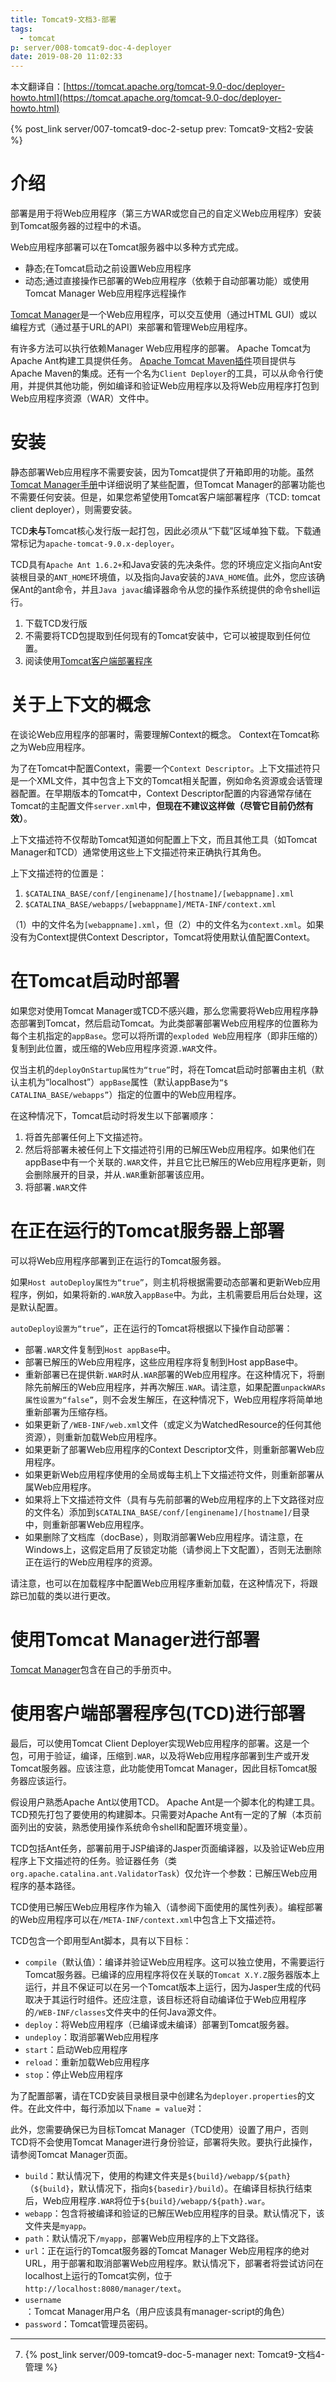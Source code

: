 ```yaml
---
title: Tomcat9-文档3-部署
tags:
  - tomcat
p: server/008-tomcat9-doc-4-deployer
date: 2019-08-20 11:02:33
---
```


本文翻译自：[https://tomcat.apache.org/tomcat-9.0-doc/deployer-howto.html](https://tomcat.apache.org/tomcat-9.0-doc/deployer-howto.html)

{% post_link server/007-tomcat9-doc-2-setup prev: Tomcat9-文档2-安装 %}

# 介绍
部署是用于将Web应用程序（第三方WAR或您自己的自定义Web应用程序）安装到Tomcat服务器的过程中的术语。

Web应用程序部署可以在Tomcat服务器中以多种方式完成。

* 静态;在Tomcat启动之前设置Web应用程序
* 动态;通过直接操作已部署的Web应用程序（依赖于自动部署功能）或使用Tomcat Manager Web应用程序远程操作

[Tomcat Manager](https://tomcat.apache.org/tomcat-9.0-doc/manager-howto.html)是一个Web应用程序，可以交互使用（通过HTML GUI）或以编程方式（通过基于URL的API）来部署和管理Web应用程序。

有许多方法可以执行依赖Manager Web应用程序的部署。 Apache Tomcat为Apache Ant构建工具提供任务。 [Apache Tomcat Maven插件](https://tomcat.apache.org/maven-plugin.html)项目提供与Apache Maven的集成。还有一个名为`Client Deployer`的工具，可以从命令行使用，并提供其他功能，例如编译和验证Web应用程序以及将Web应用程序打包到Web应用程序资源（WAR）文件中。

# 安装
静态部署Web应用程序不需要安装，因为Tomcat提供了开箱即用的功能。虽然[Tomcat Manager手册](https://tomcat.apache.org/tomcat-9.0-doc/manager-howto.html)中详细说明了某些配置，但Tomcat Manager的部署功能也不需要任何安装。但是，如果您希望使用Tomcat客户端部署程序（TCD: tomcat client deployer），则需要安装。

TCD**未与**Tomcat核心发行版一起打包，因此必须从“下载”区域单独下载。下载通常标记为`apache-tomcat-9.0.x-deployer`。

TCD具有`Apache Ant 1.6.2+`和Java安装的先决条件。您的环境应定义指向Ant安装根目录的`ANT_HOME`环境值，以及指向Java安装的`JAVA_HOME`值。此外，您应该确保Ant的ant命令，并且`Java javac`编译器命令从您的操作系统提供的命令shell运行。

1. 下载TCD发行版
2. 不需要将TCD包提取到任何现有的Tomcat安装中，它可以被提取到任何位置。
3. 阅读使用[Tomcat客户端部署程序](#使用客户端部署程序包(TCD)进行部署)

# 关于上下文的概念
在谈论Web应用程序的部署时，需要理解Context的概念。 Context在Tomcat称之为Web应用程序。

为了在Tomcat中配置Context，需要一个`Context Descriptor`。上下文描述符只是一个XML文件，其中包含上下文的Tomcat相关配置，例如命名资源或会话管理器配置。在早期版本的Tomcat中，Context Descriptor配置的内容通常存储在Tomcat的主配置文件`server.xml`中，**但现在不建议这样做（尽管它目前仍然有效）**。

上下文描述符不仅帮助Tomcat知道如何配置上下文，而且其他工具（如Tomcat Manager和TCD）通常使用这些上下文描述符来正确执行其角色。

上下文描述符的位置是：

1. `$CATALINA_BASE/conf/[enginename]/[hostname]/[webappname].xml`
2. `$CATALINA_BASE/webapps/[webappname]/META-INF/context.xml`

（1）中的文件名为`[webappname].xml`，但（2）中的文件名为`context.xml`。如果没有为Context提供Context Descriptor，Tomcat将使用默认值配置Context。

# 在Tomcat启动时部署
如果您对使用Tomcat Manager或TCD不感兴趣，那么您需要将Web应用程序静态部署到Tomcat，然后启动Tomcat。为此类部署部署Web应用程序的位置称为每个主机指定的`appBase`。您可以将所谓的`exploded Web`应用程序（即非压缩的）复制到此位置，或压缩的Web应用程序资源`.WAR`文件。

仅当主机的`deployOnStartup属性为“true”`时，将在Tomcat启动时部署由主机（默认主机为“localhost”）`appBase`属性（默认appBase为`“$ CATALINA_BASE/webapps”`）指定的位置中的Web应用程序。

在这种情况下，Tomcat启动时将发生以下部署顺序：

1. 将首先部署任何上下文描述符。
2. 然后将部署未被任何上下文描述符引用的已解压Web应用程序。如果他们在appBase中有一个关联的`.WAR`文件，并且它比已解压的Web应用程序更新，则会删除展开的目录，并从`.WAR`重新部署该应用。
3. 将部署`.WAR`文件

# 在正在运行的Tomcat服务器上部署
可以将Web应用程序部署到正在运行的Tomcat服务器。

如果`Host autoDeploy属性为“true”`，则主机将根据需要动态部署和更新Web应用程序，例如，如果将新的`.WAR`放入`appBase`中。为此，主机需要启用后台处理，这是默认配置。

`autoDeploy设置为“true”`，正在运行的Tomcat将根据以下操作自动部署：

* 部署`.WAR`文件复制到`Host appBase`中。
* 部署已解压的Web应用程序，这些应用程序将复制到Host appBase中。
* 重新部署已在提供新`.WAR`时从`.WAR`部署的Web应用程序。在这种情况下，将删除先前解压的Web应用程序，并再次解压`.WAR`。请注意，如果配置`unpackWARs属性设置为“false”`，则不会发生解压，在这种情况下，Web应用程序将简单地重新部署为压缩存档。
* 如果更新了`/WEB-INF/web.xml`文件（或定义为WatchedResource的任何其他资源），则重新加载Web应用程序。
* 如果更新了部署Web应用程序的Context Descriptor文件，则重新部署Web应用程序。
* 如果更新Web应用程序使用的全局或每主机上下文描述符文件，则重新部署从属Web应用程序。
* 如果将上下文描述符文件（具有与先前部署的Web应用程序的上下文路径对应的文件名）添加到`$CATALINA_BASE/conf/[enginename]/[hostname]/`目录中，则重新部署Web应用程序。
* 如果删除了文档库（docBase），则取消部署Web应用程序。请注意，在Windows上，这假定启用了反锁定功能（请参阅上下文配置），否则无法删除正在运行的Web应用程序的资源。

请注意，也可以在加载程序中配置Web应用程序重新加载，在这种情况下，将跟踪已加载的类以进行更改。

# 使用Tomcat Manager进行部署
[Tomcat Manager]()包含在自己的手册页中。

# 使用客户端部署程序包(TCD)进行部署
最后，可以使用Tomcat Client Deployer实现Web应用程序的部署。这是一个包，可用于验证，编译，压缩到`.WAR`，以及将Web应用程序部署到生产或开发Tomcat服务器。应该注意，此功能使用Tomcat Manager，因此目标Tomcat服务器应该运行。

假设用户熟悉Apache Ant以使用TCD。 Apache Ant是一个脚本化的构建工具。 TCD预先打包了要使用的构建脚本。只需要对Apache Ant有一定的了解（本页前面列出的安装，熟悉使用操作系统命令shell和配置环境变量）。

TCD包括Ant任务，部署前用于JSP编译的Jasper页面编译器，以及验证Web应用程序上下文描述符的任务。验证器任务（类`org.apache.catalina.ant.ValidatorTask`）仅允许一个参数：已解压Web应用程序的基本路径。

TCD使用已解压Web应用程序作为输入（请参阅下面使用的属性列表）。编程部署的Web应用程序可以在`/META-INF/context.xml`中包含上下文描述符。

TCD包含一个即用型Ant脚本，具有以下目标：
* `compile`（默认值）：编译并验证Web应用程序。这可以独立使用，不需要运行Tomcat服务器。已编译的应用程序将仅在关联的`Tomcat X.Y.Z`服务器版本上运行，并且不保证可以在另一个Tomcat版本上运行，因为Jasper生成的代码取决于其运行时组件。还应注意，该目标还将自动编译位于Web应用程序的`/WEB-INF/classes`文件夹中的任何Java源文件。
* `deploy`：将Web应用程序（已编译或未编译）部署到Tomcat服务器。
* `undeploy`：取消部署Web应用程序
* `start`：启动Web应用程序
* `reload`：重新加载Web应用程序
* `stop`：停止Web应用程序

为了配置部署，请在TCD安装目录根目录中创建名为`deployer.properties`的文件。在此文件中，每行添加以下`name = value`对：

此外，您需要确保已为目标Tomcat Manager（TCD使用）设置了用户，否则TCD将不会使用Tomcat Manager进行身份验证，部署将失败。要执行此操作，请参阅Tomcat Manager页面。

* `build`：默认情况下，使用的构建文件夹是`${build}/webapp/${path}`（`${build}`，默认情况下，指向`${basedir}/build`）。在编译目标执行结束后，Web应用程序`.WAR`将位于`${build}/webapp/${path}.war`。
* `webapp`：包含将被编译和验证的已解压Web应用程序的目录。默认情况下，该文件夹是`myapp`。
* `path`：默认情况下`/myapp`，部署Web应用程序的上下文路径。
* `url`：正在运行的Tomcat服务器的Tomcat Manager Web应用程序的绝对URL，用于部署和取消部署Web应用程序。默认情况下，部署者将尝试访问在localhost上运行的Tomcat实例，位于`http://localhost:8080/manager/text`。
* `username`：Tomcat Manager用户名（用户应该具有manager-script的角色）
* `password`：Tomcat管理员密码。

<hr>

7. {% post_link server/009-tomcat9-doc-5-manager next: Tomcat9-文档4-管理 %}